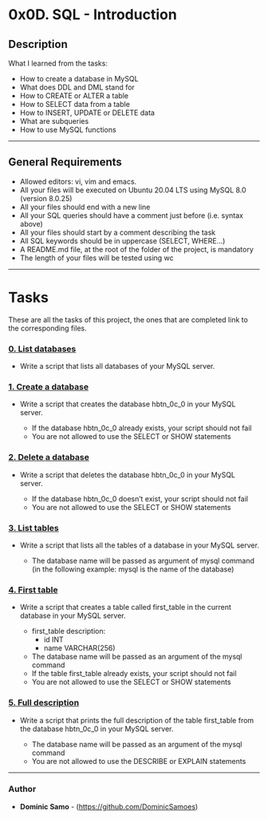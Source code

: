 # 0x0D. SQL - Introduction

## Description

What I learned from the tasks:

* How to create a database in MySQL
* What does DDL and DML stand for
* How to CREATE or ALTER a table
* How to SELECT data from a table
* How to INSERT, UPDATE or DELETE data
* What are subqueries
* How to use MySQL functions 

---

## General Requirements
* Allowed editors: vi, vim and emacs.
* All your files will be executed on Ubuntu 20.04 LTS using MySQL 8.0 (version 8.0.25)
* All your files should end with a new line
* All your SQL queries should have a comment just before (i.e. syntax above)
* All your files should start by a comment describing the task
* All SQL keywords should be in uppercase (SELECT, WHERE…)
* A README.md file, at the root of the folder of the project, is mandatory
* The length of your files will be tested using wc
---

# Tasks

These are all the tasks of this project, the ones that are completed link to the corresponding files.

### [0. List databases](./0-list_databases.sql)
* Write a script that lists all databases of your MySQL server.

### [1. Create a database](./1-create_database_if_missing.sql)
* Write a script that creates the database hbtn_0c_0 in your MySQL server.

	- If the database hbtn_0c_0 already exists, your script should not fail
	- You are not allowed to use the SELECT or SHOW statements

### [2. Delete a database](./2-remove_database.sql)
* Write a script that deletes the database hbtn_0c_0 in your MySQL server.

	- If the database hbtn_0c_0 doesn’t exist, your script should not fail
	- You are not allowed to use the SELECT or SHOW statements

### [3. List tables](./3-list_tables.sql)
* Write a script that lists all the tables of a database in your MySQL server.

	- The database name will be passed as argument of mysql command (in the following example: mysql is the name of the database)

### [4. First table](./4-first_table.sql)
* Write a script that creates a table called first_table in the current database in your MySQL server.

	- first_table description:
		+ id INT
		+ name VARCHAR(256)
	- The database name will be passed as an argument of the mysql command
	- If the table first_table already exists, your script should not fail
	- You are not allowed to use the SELECT or SHOW statements

### [5. Full description](./5-full_table.sql)
* Write a script that prints the full description of the table first_table from the database hbtn_0c_0 in your MySQL server.

	- The database name will be passed as an argument of the mysql command
	- You are not allowed to use the DESCRIBE or EXPLAIN statements



---

### Author
* **Dominic Samo** - (https://github.com/DominicSamoes)
